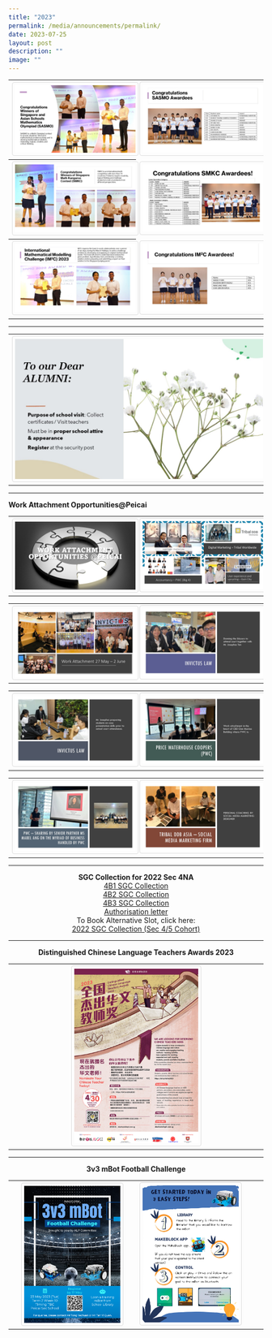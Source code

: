 ```yaml
---
title: "2023"
permalink: /media/announcements/permalink/
date: 2023-07-25
layout: post
description: ""
image: ""
---
```

<table>
<tbody>
<tr>
<th><img src="/images/math competitions 2023_01.JPG" style="width: 100%;"><br>	
</th><td><img src="/images/math competitions 2023_02.JPG" style="width: 100%;"><br>
</td></tr><tr>
<th><img src="/images/math competitions 2023_03.JPG" style="width: 100%;"><br>	
</th><td><img src="/images/math competitions 2023_04.JPG" style="width: 100%;"><br>
</td></tr><tr>
<th><img src="/images/math competitions 2023_05.JPG" style="width: 100%;"><br>	
</th><td><img src="/images/math competitions 2023_06.JPG" style="width: 100%;"><br>	
</td></tr>
</tbody>
</table><hr>

<table>
<tbody>
<tr>
<th><img src="/images/to our dear alumni.jpg" style="width: 100%;"><br>	
</th>
</tr>
</tbody>
</table><hr>
<b>Work Attachment Opportunities@Peicai</b><br>
<table>
<tbody>
<tr>
<th><img src="/images/work attachment opportunities-peicai 01.JPG" style="width: 100%;"><br>	
</th><td><img src="/images/work attachment opportunities-peicai 02.JPG" style="width: 100%;"><br>
</td></tr>
</tbody>
</table>

<table>
<tbody>
<tr>
<th><img src="/images/work attachment opportunities-peicai 03.JPG" style="width: 100%;"><br>	
</th><td><img src="/images/work attachment opportunities-peicai 04.JPG" style="width: 100%;"><br>
</td></tr>
</tbody>
</table>

<table>
<tbody>
<tr>
<th><img src="/images/work attachment opportunities-peicai 05.JPG" style="width: 100%;"><br>	
</th><td><img src="/images/work attachment opportunities-peicai 06.JPG" style="width: 100%;"><br>
</td></tr>
</tbody>
</table>

<table>
<tbody>
<tr>
<th><img src="/images/work attachment opportunities-peicai 07.JPG" style="width: 100%;"><br>	
</th><td><img src="/images/work attachment opportunities-peicai 08.JPG" style="width: 100%;"><br>
</td></tr>
</tbody>
</table><hr>

<p align="center"><b>SGC Collection for 2022 Sec 4NA</b><br>
<a rel="noopener" target="_blank" href="/files/4b1 sgc collection.pdf">4B1 SGC Collection</a><br>
<a rel="noopener" target="_blank" href="/files/4b2 sgc collection.pdf">4B2 SGC Collection</a><br>
<a rel="noopener" target="_blank" href="/files/4b3 sgc collection.pdf">4B3 SGC Collection</a><br>
<a rel="noopener" target="_blank" href="/files/authorisation letter.pdf">Authorisation letter</a><br>
To Book Alternative Slot, click here:	<br><a rel="noopener" target="_blank" href="https://docs.google.com/forms/d/e/1FAIpQLSf30HhoPsCMq1RTcsKuMk5O2zyfjjJqO9xLUY08kEkrg_JXvQ/viewform">2022 SGC Collection (Sec 4/5 Cohort) </a>
</p><hr>


<p align="center"><b>Distinguished Chinese Language Teachers Awards 2023</b>

<style>
img {
  border: 1px solid #ddd;
  border-radius: 4px;
  padding: 5px;
  width: 150px;
}
img:hover {
  box-shadow: 0 0 2px 1px rgba(43, 36, 36, 1);
}
</style>
<table>
<tbody>
<tr>
<th><a href="/images/distinguished cl teachers awards poster 2023.jpg" target="_blank" rel="noreferrer noopener"><img style="width:50%;" src="/images/distinguished cl teachers awards poster 2023.jpg"></a><br></th>
</tr></tbody>
</table>
</p><hr>

<p align="center"><b>3v3 mBot Football Challenge</b></p>

<style>
img {
  border: 1px solid #ddd;
  border-radius: 4px;
  padding: 5px;
  width: 150px;
}
img:hover {
  box-shadow: 0 0 2px 1px rgba(43, 36, 36, 1);
}
</style>
<table>
<tbody>
<tr>
<th><a href="/images/3v3 mbot football challenge.png" target="_blank" rel="noreferrer noopener"><img style="width:80%;" src="/images/3v3 mbot football challenge.png"></a><br></th>
<td><a href="/images/mbot 3v3 poster1.jpg" target="_blank" rel="noreferrer noopener"><img style="width: 80%;" src="/images/mbot 3v3 poster1.jpg"></a><br></td>
</tr></tbody>
</table>